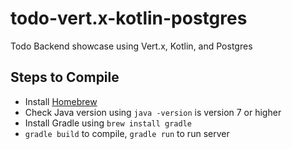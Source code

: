 # todo-vert.x-kotlin-postgres
Todo Backend showcase using Vert.x, Kotlin, and Postgres

## Steps to Compile
* Install [Homebrew](https://brew.sh/)
* Check Java version using `java -version` is version 7 or higher
* Install Gradle using `brew install gradle`
* `gradle build` to compile, `gradle run` to run server